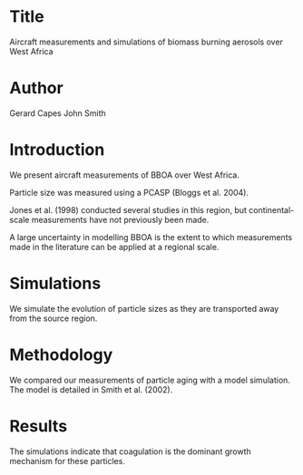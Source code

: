 # Title 
Aircraft measurements and simulations of biomass burning aerosols over West Africa

# Author
Gerard Capes
John Smith

# Introduction
We present aircraft measurements of BBOA over West Africa.

Particle size was measured using a PCASP (Bloggs et al. 2004).

Jones et al. (1998) conducted several studies in this region,
but continental-scale measurements have not previously been made.

A large uncertainty in modelling BBOA is the extent to which
measurements made in the literature can be applied at a regional scale.

# Simulations
We simulate the evolution of particle sizes as they are transported
away from the source region.

# Methodology
We compared our measurements of particle aging with a model simulation.
The model is detailed in Smith et al. (2002).

# Results
The simulations indicate that coagulation is the dominant growth
mechanism for these particles.
